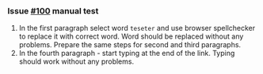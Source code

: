 ### Issue [#100](https://github.com/ckeditor/ckeditor5-typing/issues/100) manual test

1. In the first paragraph select word `teseter` and use browser spellchecker to replace it with correct word.
Word should be replaced without any problems. Prepare the same steps for second and third paragraphs.
1. In the fourth paragraph - start typing at the end of the link. Typing should work without any problems.
